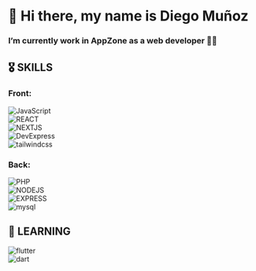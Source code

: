 # 👋  Hi there, my name is Diego Muñoz
### I’m currently work in AppZone as a web developer 🧑‍💻

## 🎖️ SKILLS
### Front:
![JavaScript](https://img.shields.io/badge/JavaScript-F7DF1E?style=for-the-badge&logo=JavaScript&logoColor=white&labelColor=000000)</br>
![REACT](https://img.shields.io/badge/REACT-61DAFB?style=for-the-badge&logo=react&logoColor=white&labelColor=000000)</br>
![NEXTJS](https://img.shields.io/badge/NEXT.JS-000000?style=for-the-badge&logo=next.js&logoColor=white&labelColor=000000)</br>
![DevExpress](https://img.shields.io/badge/DevExpress-FF7200?style=for-the-badge&logo=DevExpress&logoColor=white&labelColor=000000)</br>
![tailwindcss](https://img.shields.io/badge/tailwindcss-06B6D4?style=for-the-badge&logo=tailwindcss&logoColor=white&labelColor=000000)</br>
### Back:
![PHP](https://img.shields.io/badge/PHP-777BB4?style=for-the-badge&logo=php&logoColor=white&labelColor=000000)</br>
![NODEJS](https://img.shields.io/badge/NODE.JS-339933?style=for-the-badge&logo=node.js&logoColor=white&labelColor=000000)</br>
![EXPRESS](https://img.shields.io/badge/EXPRESS-000000?style=for-the-badge&logo=express&logoColor=white&labelColor=000000)</br>
![mysql](https://img.shields.io/badge/mysql-4479A1?style=for-the-badge&logo=mysql&logoColor=white&labelColor=000000)</br>

## 📖 LEARNING
![flutter](https://img.shields.io/badge/flutter-02569B?style=for-the-badge&logo=flutter&logoColor=white&labelColor=000000)</br>
![dart](https://img.shields.io/badge/dart-0175C2?style=for-the-badge&logo=dart&logoColor=white&labelColor=000000)</br>

<!--
https://simpleicons.org/?q=dart
**diemunoz/diemunoz** is a ✨ _special_ ✨ repository because its `README.md` (this file) appears on your GitHub profile.

Here are some ideas to get you started:

- 🔭 I’m currently working on ...
- 🌱 I’m currently learning ...
- 👯 I’m looking to collaborate on ...
- 🤔 I’m looking for help with ...
- 💬 Ask me about ...
- 📫 How to reach me: ...
- 😄 Pronouns: ...
- ⚡ Fun fact: ...
-->
